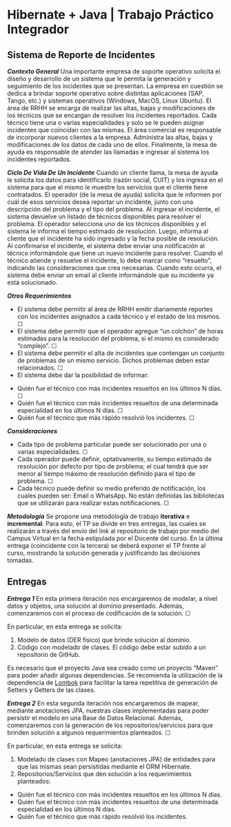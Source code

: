 # Hibernate + Java | Trabajo Práctico Integrador

## Sistema de Reporte de Incidentes
***Contexto General***
Una importante empresa de soporte operativo solicita el diseño y desarrollo de un sistema que le permita la generación y seguimiento de los incidentes que se presentan.
La empresa en cuestión se dedica a brindar soporte operativo sobre distintas aplicaciones (SAP, Tango, etc.) y sistemas operativos (Windows, MacOS, Linux Ubuntu).
El área de RRHH se encarga de realizar las altas, bajas y modificaciones de los técnicos que se encargan de resolver los incidentes reportados.
Cada técnico tiene una o varias especialidades y solo se le pueden asignar incidentes que coincidan con las mismas.
El área comercial es responsable de incorporar nuevos clientes a la empresa. Administra las altas, bajas y modificaciones de los datos de cada uno de ellos.
Finalmente, la mesa de ayuda es responsable de atender las llamadas e ingresar al sistema los incidentes reportados.

***Ciclo De Vida De Un Incidente***
Cuando un cliente llama, la mesa de ayuda le solicita los datos para identificarlo (razón social, CUIT) y los ingresa en el sistema para que el mismo le muestre los servicios que el cliente tiene contratados.
El operador (de la mesa de ayuda) solicita que le informen por cuál de esos servicios desea
reportar un incidente, junto con una descripción del problema y el tipo del problema.
Al ingresar el incidente, el sistema devuelve un listado de técnicos disponibles para resolver el problema. El operador selecciona uno de los técnicos disponibles y el sistema le informa el tiempo estimado de resolución. Luego, informa al cliente que el incidente ha sido ingresado y la fecha posible de resolución.
Al confirmarse el incidente, el sistema debe enviar una notificación al técnico informándole que tiene un nuevo incidente para resolver.
Cuando el técnico atiende y resuelve el incidente, lo debe marcar como “resuelto”, indicando las consideraciones que crea necesarias. Cuando esto ocurra, el sistema debe enviar un email al cliente informándole que su incidente ya está solucionado.

***Otros Requerimientos***
+ El sistema debe permitir al área de RRHH emitir diariamente reportes con los incidentes asignados a cada técnico y el estado de los mismos. &#x2610;
+ El sistema debe permitir que el operador agregue “un colchón” de horas estimadas para la resolución del problema, si el mismo es considerado “complejo”. &#x2610;
+ El sistema debe permitir el alta de incidentes que contengan un conjunto de problemas de un mismo servicio. Dichos problemas deben estar relacionados. &#x2610;
+ El sistema debe dar la posibilidad de informar:
- Quién fue el técnico con más incidentes resueltos en los últimos N días. &#x2610;
- Quién fue el técnico con más incidentes resueltos de una determinada especialidad en los últimos N días. &#x2610;
- Quién fue el técnico que más rápido resolvió los incidentes. &#x2610;

***Consideraciones***
+ Cada tipo de problema particular puede ser solucionado por una o varias especialidades. &#x2610;
+ Cada operador puede definir, optativamente, su tiempo estimado de resolución por defecto por tipo de problema; el cual tendrá que ser menor al tiempo máximo de resolución definido para el tipo de problema. &#x2610;
+ Cada técnico puede definir su medio preferido de notificación, los cuales pueden ser: Email o WhatsApp. No están definidas las bibliotecas que se utilizarán para realizar estas notificaciones. &#x2610;
<!-- &#x2611; &#x2610; -->

***Metodología***
Se propone una metodología de trabajo **iterativa** e **incremental**. Para esto, el TP se divide en tres entregas, las cuales se realizarán a través del envío del link al repositorio de trabajo por medio del Campus Virtual en la fecha estipulada por el Docente del curso.
En la última entrega (coincidente con la tercera) se deberá exponer el TP frente al curso, mostrando la solución generada y justificando las decisiones tomadas.

## Entregas
***Entrega 1*** 
En esta primera iteración nos encargaremos de modelar, a nivel datos y objetos, una solución al dominio presentado. Además, comenzaremos con el proceso de codificación de la solución. &#x2610;

En particular, en esta entrega se solicita:
1. Modelo de datos (DER físico) que brinde solución al dominio.
2. Código con modelado de clases. El código debe estar subido a un repositorio de GitHub.

Es necesario que el proyecto Java sea creado como un proyecto “Maven” para poder añadir algunas dependencias. Se recomienda la utilización de la dependencia de [Lombok](https://projectlombok.org/) para facilitar la tarea repetitiva de generación de Setters y Getters de las clases.

***Entrega 2*** 
En esta segunda iteración nos encargaremos de mapear, mediante anotaciones JPA, nuestras clases implementadas para poder persistir el modelo en una Base de Datos Relacional.
Además, comenzaremos con la generación de los repositorios/servicios para que brinden solución a algunos requerimientos planteados. &#x2610;

En particular, en esta entrega se solicita:
1. Modelado de clases con Mapeo (anotaciones JPA) de entidades para que las mismas sean persistidas mediante el ORM Hibernate.
2. Repositorios/Servicios que den solución a los requerimientos planteados:
- Quién fue el técnico con más incidentes resueltos en los últimos N días.
- Quién fue el técnico con más incidentes resueltos de una determinada especialidad en los últimos N días.
- Quién fue el técnico que más rápido resolvió los incidentes.
